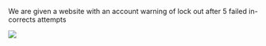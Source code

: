 We are given a website with an account warning of lock out after 5 failed in-corrects attempts

![](https://i.imgur.com/uPqXeEK.png)
